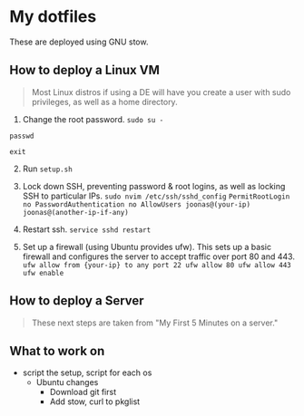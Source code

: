 # My dotfiles
These are deployed using GNU stow.

## How to deploy a Linux VM
> Most Linux distros if using a DE will have you create a user with sudo privileges, as well as a home directory.

1. Change the root password.
`sudo su -`

`passwd`

`exit`

2. Run `setup.sh`

3. Lock down SSH, preventing password & root logins, as well as locking SSH to particular IPs.
`sudo nvim /etc/ssh/sshd_config`
`PermitRootLogin no PasswordAuthentication no AllowUsers joonas@(your-ip) joonas@(another-ip-if-any)`

4. Restart ssh.
`service sshd restart`

5. Set up a firewall (using Ubuntu provides ufw). This sets up a basic firewall and configures the server to accept traffic over port 80 and 443.
`ufw allow from {your-ip} to any port 22 ufw allow 80 ufw allow 443 ufw enable`



## How to deploy a Server
>These next steps are taken from "My First 5 Minutes on a server."

## What to work on
- script the setup, script for each os
    - Ubuntu changes
        - Download git first
        - Add stow, curl to pkglist
